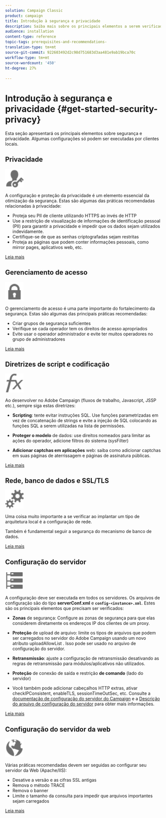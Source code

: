 ```yaml
---
solution: Campaign Classic
product: campaign
title: Introdução à segurança e privacidade
description: Saiba mais sobre os principais elementos a serem verificados em relação à segurança e privacidade.
audience: installation
content-type: reference
topic-tags: prerequisites-and-recommendations-
translation-type: tm+mt
source-git-commit: 922603492d2c98d751683d3aa481e9ab19bca70c
workflow-type: tm+mt
source-wordcount: '450'
ht-degree: 27%

---
```



# Introdução à segurança e privacidade {#get-started-security-privacy}

Esta seção apresentará os principais elementos sobre segurança e privacidade. Algumas configurações só podem ser executadas por clientes locais.

## Privacidade

<img src="assets/do-not-localize/icon_privacy.svg" width="60px">

A configuração e proteção da privacidade é um elemento essencial da otimização da segurança. Estas são algumas das práticas recomendadas relacionadas à privacidade:

* Proteja seu PII de cliente utilizando HTTPS ao invés de HTTP
* Use a restrição de visualização de informações de identificação pessoal (PII) para garantir a privacidade e impedir que os dados sejam utilizados indevidamente.
* Certifique-se de que as senhas criptografadas sejam restritas
* Proteja as páginas que podem conter informações pessoais, como mirror pages, aplicativos web, etc.

[Leia mais](../../installation/using/privacy.md)

## Gerenciamento de acesso

<img src="assets/do-not-localize/icon_access.svg" width="60px">

O gerenciamento de acesso é uma parte importante do fortalecimento da segurança. Estas são algumas das principais práticas recomendadas:

* Criar grupos de segurança suficientes
* Verifique se cada operador tem os direitos de acesso apropriados
* Evite usar o operador administrador e evite ter muitos operadores no grupo de administradores

[Leia mais](../../installation/using/access-management.md)

## Diretrizes de script e codificação

<img src="assets/do-not-localize/icon_scripting.svg" width="60px">

Ao desenvolver no Adobe Campaign (fluxos de trabalho, Javascript, JSSP etc.), sempre siga estas diretrizes:

* **Scripting**: tente evitar instruções SQL. Use funções parametrizadas em vez de concatenação de strings e evite a injeção de SQL colocando as funções SQL a serem utilizadas na lista de permissões.

* **Proteger o modelo** de dados: use direitos nomeados para limitar as ações do operador, adicione filtros do sistema (sysFilter)

* **Adicionar captchas em aplicações** web: saiba como adicionar captchas em suas páginas de aterrissagem e páginas de assinatura públicas.

[Leia mais](../../installation/using/scripting-coding-guidelines.md)

## Rede, banco de dados e SSL/TLS

<img src="assets/do-not-localize/icon_network.svg" width="60px">

Uma coisa muito importante a se verificar ao implantar um tipo de arquitetura local é a configuração de rede.

Também é fundamental seguir a segurança do mecanismo de banco de dados.

[Leia mais](../../installation/using/network-database.md)

## Configuração do servidor

<img src="assets/do-not-localize/icon_server.svg" width="60px">

A configuração deve ser executada em todos os servidores. Os arquivos de configuração são do tipo **serverConf.xml** e **`config-<instance>.xml`**. Estes são os principais elementos que precisam ser verificados:

* **Zonas** de segurança: Configure as zonas de segurança para que elas considerem diretamente os endereços IP dos clientes de um proxy.

* **Proteção** de upload de arquivo: limite os tipos de arquivos que podem ser carregados no servidor do Adobe Campaign usando um novo atributo uploadAllowList . Isso pode ser usado no arquivo de configuração do servidor.

* **Retransmissão**: ajuste a configuração de retransmissão desativando as regras de retransmissão para módulos/aplicativos não utilizados.

* **Proteção** de conexão de saída e restrição  **de comando**  (lado do servidor)

* Você também pode adicionar cabeçalhos HTTP extras, ativar checkIPConsistent, enableTLS, sessionTimeOutSec, etc. Consulte a [documentação de configuração do servidor do Campaign](../../installation/using/configuring-campaign-server.md) e a [Descrição do arquivo de configuração do servidor](../../installation/using/the-server-configuration-file.md) para obter mais informações.

[Leia mais](../../installation/using/server-configuration.md)

## Configuração do servidor da web

<img src="assets/do-not-localize/icon_web.svg" width="60px">

Várias práticas recomendadas devem ser seguidas ao configurar seu servidor da Web (Apache/IIS):

* Desative a versão e as cifras SSL antigas
* Remova o método TRACE
* Remova o banner
* Limite o tamanho da consulta para impedir que arquivos importantes sejam carregados

[Leia mais](../../installation/using/web-server-configuration.md)
